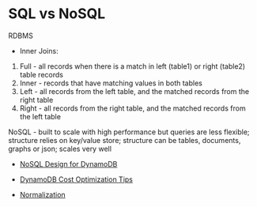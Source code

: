 # SQL vs NoSQL

RDBMS

* Inner Joins: 

1. Full - all records when there is a match in left (table1) or right (table2) table records
2. Inner - records that have matching values in both tables
3. Left - all records from the left table, and the matched records from the right table
4. Right - all records from the right table, and the matched records from the left table


NoSQL - built to scale with high performance but queries are less flexible; structure relies on key/value store; structure can be tables, documents, graphs or json; scales very well

* [NoSQL Design for DynamoDB](https://docs.aws.amazon.com/amazondynamodb/latest/developerguide/bp-general-nosql-design.html)

* [DynamoDB Cost Optimization Tips](https://dynobase.dev/dynamodb-cost-optimization/)

* [Normalization](https://www.guru99.com/database-normalization.html)

